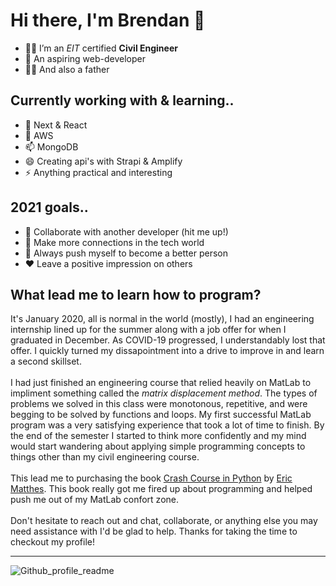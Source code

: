# Hi there, I'm Brendan 👋

- 👨‍🎓 I’m an *EIT* certified **Civil Engineer**
- 🌱 An aspiring web-developer
- 👨‍👦 And also a father


## Currently working with & learning..

- 🤔 Next & React
- 💬 AWS
- 📫 MongoDB
- 😄 Creating api's with Strapi & Amplify
- ⚡ Anything practical and interesting

## 2021 goals..

- 🤳 Collaborate with another developer (hit me up!)
- 🦾 Make more connections in the tech world
- 💪 Always push myself to become a better person
- ♥ Leave a positive impression on others

## What lead me to learn how to program?

It's January 2020, all is normal in the world (mostly), I had an engineering internship lined up for the summer along with a job offer for when I graduated in December. As COVID-19 progressed, I understandably lost that offer. I quickly turned my dissapointment into a drive to improve in and learn a second skillset.
</br>
</br>
I had just finished an engineering course that relied heavily on MatLab to impliment something called the *matrix displacement method*. The types of problems we solved in this class were monotonous, repetitive, and were begging to be solved by functions and loops. My first successful MatLab program was a very satisfying experience that took a lot of time to finish. By the end of the semester I started to think more confidently and my mind would start wandering about applying simple programming concepts to things other than my civil engineering course.
</br>
</br>
This lead me to purchasing the book [Crash Course in Python](https://www.amazon.com/Python-Crash-Course-2nd-Edition/dp/1593279280/ref=tmm_pap_swatch_0?_encoding=UTF8&qid=&sr=) by [Eric Matthes](https://twitter.com/ehmatthes). This book really got me fired up about programming and helped push me out of my MatLab confort zone.
</br>
</br>
Don't hesitate to reach out and chat, collaborate, or anything else you may need assistance with I'd be glad to help. Thanks for taking the time to checkout my profile!

<hr>

![Github_profile_readme](https://user-images.githubusercontent.com/64326462/112737054-f912ef00-8f2d-11eb-859f-159ba2e2ae54.png)

